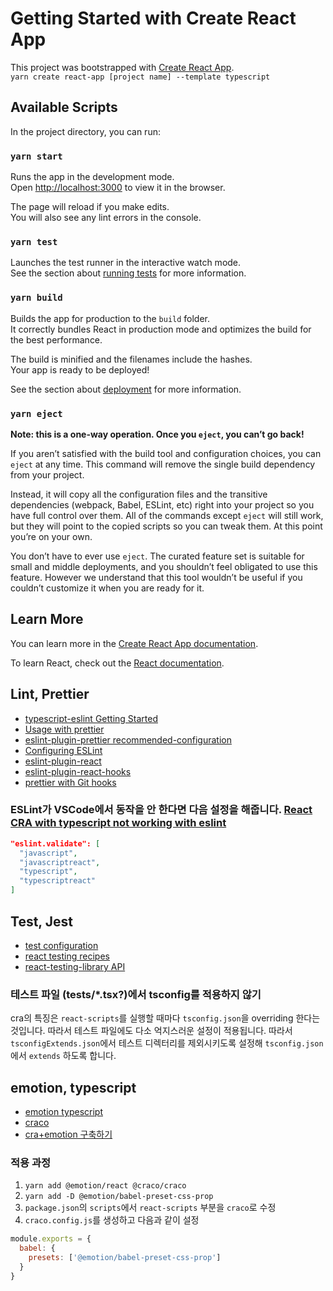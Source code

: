 # Getting Started with Create React App

This project was bootstrapped with [Create React App](https://github.com/facebook/create-react-app).<br>
`yarn create react-app [project name] --template typescript`

## **Available Scripts**

In the project directory, you can run:

### `yarn start`

Runs the app in the development mode.\
Open [http://localhost:3000](http://localhost:3000) to view it in the browser.

The page will reload if you make edits.\
You will also see any lint errors in the console.

### `yarn test`

Launches the test runner in the interactive watch mode.\
See the section about [running tests](https://facebook.github.io/create-react-app/docs/running-tests) for more information.

### `yarn build`

Builds the app for production to the `build` folder.\
It correctly bundles React in production mode and optimizes the build for the best performance.

The build is minified and the filenames include the hashes.\
Your app is ready to be deployed!

See the section about [deployment](https://facebook.github.io/create-react-app/docs/deployment) for more information.

### `yarn eject`

**Note: this is a one-way operation. Once you `eject`, you can’t go back!**

If you aren’t satisfied with the build tool and configuration choices, you can `eject` at any time. This command will remove the single build dependency from your project.

Instead, it will copy all the configuration files and the transitive dependencies (webpack, Babel, ESLint, etc) right into your project so you have full control over them. All of the commands except `eject` will still work, but they will point to the copied scripts so you can tweak them. At this point you’re on your own.

You don’t have to ever use `eject`. The curated feature set is suitable for small and middle deployments, and you shouldn’t feel obligated to use this feature. However we understand that this tool wouldn’t be useful if you couldn’t customize it when you are ready for it.

## **Learn More**

You can learn more in the [Create React App documentation](https://facebook.github.io/create-react-app/docs/getting-started).

To learn React, check out the [React documentation](https://reactjs.org/).

## **Lint, Prettier**

- [typescript-eslint Getting Started](https://github.com/typescript-eslint/typescript-eslint/blob/master/docs/getting-started/linting/README.md)
- [Usage with prettier](https://github.com/typescript-eslint/typescript-eslint/blob/master/docs/getting-started/linting/README.md#usage-with-prettier)
- [eslint-plugin-prettier recommended-configuration](https://github.com/prettier/eslint-plugin-prettier#recommended-configuration)
- [Configuring ESLint](https://eslint.org/docs/user-guide/configuring/)
- [eslint-plugin-react](https://github.com/yannickcr/eslint-plugin-react)
- [eslint-plugin-react-hooks](https://www.npmjs.com/package/eslint-plugin-react-hooks)
- [prettier with Git hooks](https://github.com/typescript-eslint/typescript-eslint/blob/master/docs/getting-started/linting/README.md#usage-with-prettier)

 ### ESLint가 VSCode에서 동작을 안 한다면 다음 설정을 해줍니다. [React CRA with typescript not working with eslint](https://stackoverflow.com/questions/58264433/react-cra-with-typescript-not-working-with-eslint)
 ```json
 "eslint.validate": [
   "javascript",
   "javascriptreact",
   "typescript",
   "typescriptreact"
 ]
 ```

## **Test, Jest**
- [test configuration](https://create-react-app.dev/docs/running-tests/#configuration)
- [react testing recipes](https://ko.reactjs.org/docs/testing-recipes.html)
- [react-testing-library API](https://testing-library.com/docs/react-testing-library/api)

### 테스트 파일 (__tests__/*.tsx?)에서 tsconfig를 적용하지 않기
cra의 특징은 `react-scripts`를 실행할 때마다 `tsconfig.json`을 overriding 한다는 것입니다. 따라서 테스트 파일에도 다소 억지스러운 설정이 적용됩니다. 따라서 `tsconfigExtends.json`에서 테스트 디렉터리를 제외시키도록 설정해 `tsconfig.json`에서 `extends` 하도록 합니다.

## **emotion, typescript**
- [emotion typescript](https://emotion.sh/docs/typescript)
- [craco](https://github.com/gsoft-inc/craco)
- [cra+emotion 구축하기](https://velog.io/@mizukikawaii/CRA-Emotion-Storybook-%EA%B5%AC%EC%B6%95%ED%95%98%EA%B8%B0)

### 적용 과정
1. `yarn add @emotion/react @craco/craco`
2. `yarn add -D @emotion/babel-preset-css-prop`
3. `package.json`의 `scripts`에서 `react-scripts` 부분을 `craco`로 수정
4. `craco.config.js`를 생성하고 다음과 같이 설정
```js
module.exports = {
  babel: {
    presets: ['@emotion/babel-preset-css-prop']
  }
}
```
